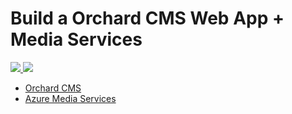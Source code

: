 # Build a Orchard CMS Web App + Media Services

<a href="https://portal.azure.com/#create/Microsoft.Template/uri/https%3A%2F%2Fraw.githubusercontent.com%2FAzure%2Fazure-quickstart-templates%2Fmaster%2Forchard-cms-video-portal%2Fazuredeploy.json" target="_blank">
  <img src="http://azuredeploy.net/deploybutton.png"/>
</a>
<a href="http://armviz.io/#/?load=https%3A%2F%2Fraw.githubusercontent.com%2FAzure%2Fazure-quickstart-templates%2Fmaster%2FForchard-cms-video-portal%2Fazuredeploy.json" target="_blank">
  <img src="http://armviz.io/visualizebutton.png"/>
</a>

* [Orchard CMS](http://www.orchardproject.net/)
* [Azure Media Services](https://azure.microsoft.com/en-us/services/media-services/)